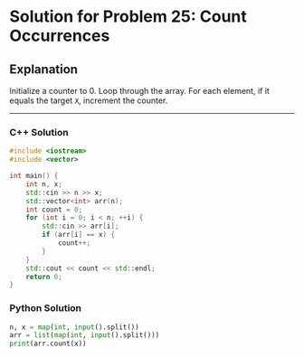 # Solution for Problem 25: Count Occurrences

## Explanation
Initialize a counter to 0. Loop through the array. For each element, if it equals the target `X`, increment the counter.

---

### C++ Solution
```cpp
#include <iostream>
#include <vector>

int main() {
    int n, x;
    std::cin >> n >> x;
    std::vector<int> arr(n);
    int count = 0;
    for (int i = 0; i < n; ++i) {
        std::cin >> arr[i];
        if (arr[i] == x) {
            count++;
        }
    }
    std::cout << count << std::endl;
    return 0;
}
```

### Python Solution
```python
n, x = map(int, input().split())
arr = list(map(int, input().split()))
print(arr.count(x))
```
